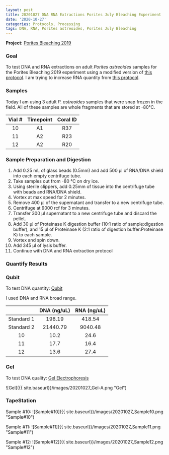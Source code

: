 ```yaml
---
layout: post
title: 20201027 DNA RNA Extractions Porites July Bleaching Experiment
date: '2020-10-27'
categories: Protocols, Processing
tags: DNA, RNA, Porites astreoides, Porites July Bleaching
---
```


**Project:** [Porites Bleaching 2019](https://github.com/kevinhwong1/Porites_Rim_Bleaching_2019)


### Goal
To test DNA and RNA extractions on adult *Porites astreoides* samples for the Porites Bleaching 2019 experiment using a modified version of [this protocol](https://kevinhwong1.github.io/KevinHWong_Notebook/DNA-RNA-Extractions-on-P.-astreoides-larvae-BEAD-BEATING/). I am trying to increase RNA quantity from [this protocol](https://kevinhwong1.github.io/KevinHWong_Notebook/20201025-DNA-RNA-Extractions-Porites-July-Bleaching-Experiment/).

### Samples

Today I am using 3 adult *P. astreoides* samples that were snap frozen in the field. All of these samples are whole fragments that are stored at -80&deg;C.

| Vial # 	| Timepoint 	| Coral ID 	|
|:------:	|:---------:	|:--------:	|
|    10  	|     A1    	|    R37   	|
|    11  	|     A2    	|    R23   	|
|    12  	|     A2    	|    R20   	|


### Sample Preparation and Digestion
1. Add 0.25 mL of glass beads (0.5mm) and add 500 μl of RNA/DNA shield into each empty centrifuge tube.
2. Take samples out from -80 &deg;C on dry ice.
3. Using sterile clippers, add 0.25mm of tissue into the centrifuge tube with beads and RNA/DNA shield.  
4. Vortex at max speed for 2 minutes.
5. Remove 400 μl of the supernatant and transfer to a new centrifuge tube.
6. Centrifuge at 9000 rcf for 3 minutes.
7. Transfer 300 μl supernatant to a new centrifuge tube and discard the pellet.
8. Add 30 μl of Proteinase K digestion buffer (10:1 ratio of sample:digestion buffer), and 15 μl of Proteinase K (2:1 ratio of digestion buffer:Proteinase K) to each sample.
9. Vortex and spin down.
10. Add 345 μl of lysis buffer.
11. Continue with DNA and RNA extraction protocol

### Quantify Results

### Qubit
To test DNA quantity: [Qubit](https://github.com/emmastrand/EmmaStrand_Notebook/blob/master/_posts/2019-05-31-Qubit-Protocol.md)  

I used DNA and RNA broad range.

|            	| DNA (ng/uL) 	| RNA (ng/uL) 	|
|:----------:	|:-----------:	|:-----------:	|
| Standard 1 	|    198.19   	|    418.54   	|
| Standard 2 	|   21440.79  	|   9040.48   	|
|      10    	|     10.2    	|     24.6    	|
|      11    	|     17.7    	|     16.4    	|
|      12    	|     13.6    	|     27.4    	|


### Gel

To test DNA quality: [Gel Electrophoresis](https://github.com/emmastrand/EmmaStrand_Notebook/blob/master/_posts/2019-07-16-Gel-Electrophoresis-Protocol.md)

![Gel]({{ site.baseurl}}/images/20201027_Gel-A.png "Gel")

### TapeStation

Sample #10:
![Sample#10]({{ site.baseurl}}/images/20201027_Sample10.png "Sample#10")

Sample #11:
![Sample#11]({{ site.baseurl}}/images/20201027_Sample11.png "Sample#11")

Sample #12:
![Sample#12]({{ site.baseurl}}/images/20201027_Sample12.png "Sample#12")
